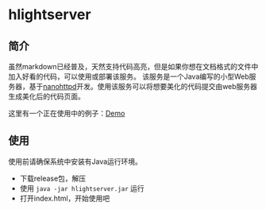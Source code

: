 # hlightserver
## 简介
虽然markdown已经普及，天然支持代码高亮，但是如果你想在文档格式的文件中加入好看的代码，可以使用或部署该服务。
该服务是一个Java编写的小型Web服务器，基于[nanohttpd](https://github.com/NanoHttpd/nanohttpd)开发。使用该服务可以将想要美化的代码提交由web服务器生成美化后的代码页面。   

这里有一个正在使用中的例子：[Demo](https://nekolr.com/SyntaxHighlighter/)
## 使用
使用前请确保系统中安装有Java运行环境。

- 下载release包，解压
- 使用 `java -jar hlightserver.jar` 运行
- 打开index.html，开始使用吧
